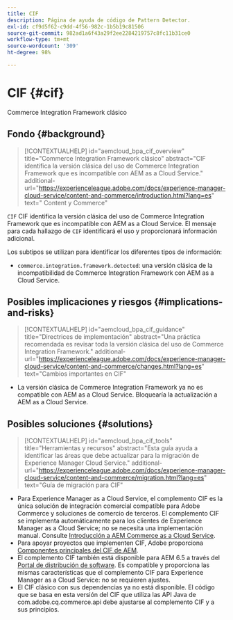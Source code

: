 ```yaml
---
title: CIF
description: Página de ayuda de código de Pattern Detector.
exl-id: cf9d5f62-c9dd-4f56-982c-1b5b19c81506
source-git-commit: 982ad1a6f43a29f2ee2284219757c8fc11b31ce0
workflow-type: tm+mt
source-wordcount: '309'
ht-degree: 98%

---
```


# CIF {#cif}

Commerce Integration Framework clásico

## Fondo {#background}

>[!CONTEXTUALHELP]
>id="aemcloud_bpa_cif_overview"
>title="Commerce Integration Framework clásico"
>abstract="CIF identifica la versión clásica del uso de Commerce Integration Framework que es incompatible con AEM as a Cloud Service."
>additional-url="https://experienceleague.adobe.com/docs/experience-manager-cloud-service/content-and-commerce/introduction.html?lang=es" text=" Content y Commerce"

`CIF` CIF identifica la versión clásica del uso de Commerce Integration Framework que es incompatible con AEM as a Cloud Service. El mensaje para cada hallazgo de `CIF` identificará el uso y proporcionará información adicional.

Los subtipos se utilizan para identificar los diferentes tipos de información:

* `commerce.integration.framework.detected`: una versión clásica de la incompatibilidad de Commerce Integration Framework con AEM as a Cloud Service.


## Posibles implicaciones y riesgos {#implications-and-risks}

>[!CONTEXTUALHELP]
>id="aemcloud_bpa_cif_guidance"
>title="Directrices de implementación"
>abstract="Una práctica recomendada es revisar toda la versión clásica del uso de Commerce Integration Framework."
>additional-url="https://experienceleague.adobe.com/docs/experience-manager-cloud-service/content-and-commerce/changes.html?lang=es" text="Cambios importantes en CIF"

* La versión clásica de Commerce Integration Framework ya no es compatible con AEM as a Cloud Service. Bloquearía la actualización a AEM as a Cloud Service.

## Posibles soluciones {#solutions}

>[!CONTEXTUALHELP]
>id="aemcloud_bpa_cif_tools"
>title="Herramientas y recursos"
>abstract="Esta guía ayuda a identificar las áreas que debe actualizar para la migración de Experience Manager Cloud Service."
>additional-url="https://experienceleague.adobe.com/docs/experience-manager-cloud-service/content-and-commerce/migration.html?lang=es" text="Guía de migración para CIF"

* Para Experience Manager as a Cloud Service, el complemento CIF es la única solución de integración comercial compatible para Adobe Commerce y soluciones de comercio de terceros. El complemento CIF se implementa automáticamente para los clientes de Experience Manager as a Cloud Service; no se necesita una implementación manual. Consulte [Introducción a AEM Commerce as a Cloud Service](https://experienceleague.adobe.com/docs/experience-manager-cloud-service/content-and-commerce/storefront/getting-started.html?lang=es).
* Para apoyar proyectos que implementen CIF, Adobe proporciona [Componentes principales del CIF de AEM](https://github.com/adobe/aem-core-cif-components).
* El complemento CIF también está disponible para AEM 6.5 a través del [Portal de distribución de software](https://experience.adobe.com/#/downloads/content/software-distribution/es/aem.html). Es compatible y proporciona las mismas características que el complemento CIF para Experience Manager as a Cloud Service: no se requieren ajustes.
* El CIF clásico con sus dependencias ya no está disponible. El código que se basa en esta versión del CIF que utiliza las API Java de com.adobe.cq.commerce.api debe ajustarse al complemento CIF y a sus principios.
